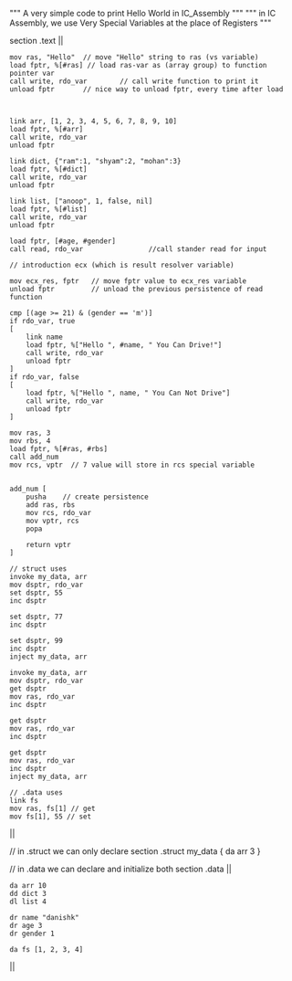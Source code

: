 """ A very simple code to print Hello World in IC_Assembly """
""" in IC Assembly, we use Very Special Variables at the place of Registers """

section .text ||

    mov ras, "Hello"  // move "Hello" string to ras (vs variable)
    load fptr, %[#ras] // load ras-var as (array group) to function pointer var
    call write, rdo_var        // call write function to print it
    unload fptr       // nice way to unload fptr, every time after load



    link arr, [1, 2, 3, 4, 5, 6, 7, 8, 9, 10]
    load fptr, %[#arr]
    call write, rdo_var
    unload fptr

    link dict, {"ram":1, "shyam":2, "mohan":3}
    load fptr, %[#dict]
    call write, rdo_var
    unload fptr

    link list, ["anoop", 1, false, nil]
    load fptr, %[#list]
    call write, rdo_var
    unload fptr

    load fptr, [#age, #gender] 
    call read, rdo_var                //call stander read for input  

    // introduction ecx (which is result resolver variable)

    mov ecx_res, fptr   // move fptr value to ecx_res variable
    unload fptr         // unload the previous persistence of read function

    cmp [(age >= 21) & (gender == 'm')]
    if rdo_var, true
    [
        link name
        load fptr, %["Hello ", #name, " You Can Drive!"]
        call write, rdo_var
        unload fptr
    ]
    if rdo_var, false
    [
        load fptr, %["Hello ", name, " You Can Not Drive"]
        call write, rdo_var
        unload fptr
    ]

    mov ras, 3
    mov rbs, 4
    load fptr, %[#ras, #rbs]
    call add_num
    mov rcs, vptr  // 7 value will store in rcs special variable


    add_num [
        pusha    // create persistence
        add ras, rbs
        mov rcs, rdo_var
        mov vptr, rcs
        popa

        return vptr
    ]

    // struct uses
    invoke my_data, arr
    mov dsptr, rdo_var
    set dsptr, 55
    inc dsptr

    set dsptr, 77
    inc dsptr

    set dsptr, 99
    inc dsptr
    inject my_data, arr

    invoke my_data, arr
    mov dsptr, rdo_var
    get dsptr
    mov ras, rdo_var
    inc dsptr

    get dsptr
    mov ras, rdo_var
    inc dsptr

    get dsptr
    mov ras, rdo_var
    inc dsptr
    inject my_data, arr
    
    // .data uses
    link fs
    mov ras, fs[1] // get
    mov fs[1], 55 // set
||

// in .struct we can only declare
section .struct my_data {
    da arr 3
}

// in .data we can declare and initialize both
section .data ||
    
    da arr 10
    dd dict 3
    dl list 4
    
    dr name "danishk"
    dr age 3
    dr gender 1

    da fs [1, 2, 3, 4]
||